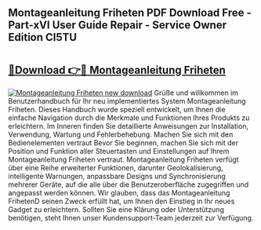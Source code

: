 ## Montageanleitung Friheten PDF Download Free - Part-xVI User Guide Repair - Service Owner Edition CI5TU

# <h2><a href="http://df6k5sq.blite.top/?on=Montageanleitung+Friheten">🔗Download 👉🔴 Montageanleitung Friheten</a></h2>

[![Montageanleitung Friheten new download](https://i.imgur.com/lujVjoI.png)](http://df6k5sq.blite.top/?on=Montageanleitung+Friheten)
Grüße und willkommen im Benutzerhandbuch für Ihr neu implementiertes System Montageanleitung Friheten. Dieses Handbuch wurde speziell entwickelt, um Ihnen die einfache Navigation durch die Merkmale und Funktionen Ihres Produkts zu erleichtern. Im Inneren finden Sie detaillierte Anweisungen zur Installation, Verwendung, Wartung und Fehlerbehebung. Machen Sie sich mit den Bedienelementen vertraut Bevor Sie beginnen, machen Sie sich mit der Position und Funktion aller Steuertasten und Einstellungen auf Ihrem Montageanleitung Friheten vertraut. Montageanleitung Friheten verfügt über eine Reihe erweiterter Funktionen, darunter Geolokalisierung, intelligente Warnungen, anpassbare Designs und Synchronisierung mehrerer Geräte, auf die alle über die Benutzeroberfläche zugegriffen und angepasst werden können. Wir glauben, dass das Montageanleitung FrihetenD seinen Zweck erfüllt hat, um Ihnen den Einstieg in Ihr neues Gadget zu erleichtern. Sollten Sie eine Klärung oder Unterstützung benötigen, steht Ihnen unser Kundensupport-Team jederzeit zur Verfügung.

